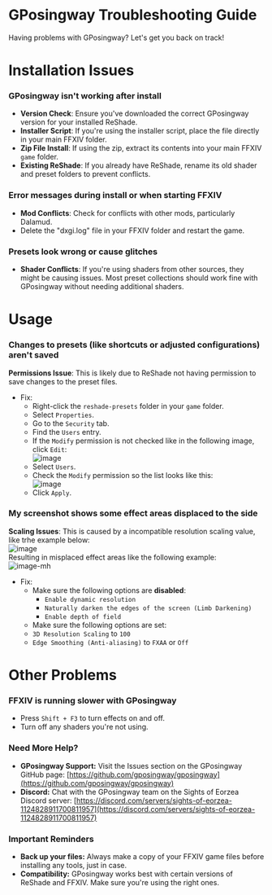 # GPosingway Troubleshooting Guide

Having problems with GPosingway? Let's get you back on track!

# Installation Issues

### GPosingway isn't working after install
  * **Version Check**: Ensure you've downloaded the correct GPosingway version for your installed ReShade.
  * **Installer Script**: If you're using the installer script, place the file directly in your main FFXIV folder.
  * **Zip File Install**: If using the zip, extract its contents into your main FFXIV `game` folder.
  * **Existing ReShade**: If you already have ReShade, rename its old shader and preset folders to prevent conflicts.

### Error messages during install or when starting FFXIV
  * **Mod Conflicts**: Check for conflicts with other mods, particularly Dalamud.
  * Delete the "dxgi.log" file in your FFXIV folder and restart the game.

### Presets look wrong or cause glitches
  * **Shader Conflicts**: If you're using shaders from other sources, they might be causing issues. Most preset collections should work fine with GPosingway without needing additional shaders.

# Usage

### Changes to presets (like shortcuts or adjusted configurations) aren't saved

**Permissions Issue**: This is likely due to ReShade not having permission to save changes to the preset files.
* Fix:
  * Right-click the `reshade-presets` folder in your `game` folder.
  * Select `Properties`.
  * Go to the `Security` tab.
  * Find the `Users` entry.
  * If the `Modify` permission is not checked like in the following image, click `Edit`:  
  ![image](https://github.com/user-attachments/assets/01b232c3-f2a7-40e5-8b4a-bbdc674ed15f)  
  * Select `Users`.
  * Check the `Modify` permission so the list looks like this:  
  ![image](https://github.com/user-attachments/assets/8cf8b772-69d7-45a2-ab3c-1eb210ad2e8a)
  * Click `Apply`.

### My screenshot shows some effect areas displaced to the side
**Scaling Issues**: This is caused by a incompatible resolution scaling value, like trhe example below:  
![image](https://github.com/user-attachments/assets/bdd9d332-3d06-443e-b373-cc39ac175d64)  
Resulting in misplaced effect areas like the following example:  
![image-mh](https://github.com/user-attachments/assets/9c6410aa-821d-4e51-9ad7-cb3e15e0beeb)
* Fix:
  * Make sure the following options are **disabled**:
    * `Enable dynamic resolution`
    * `Naturally darken the edges of the screen (Limb Darkening)`
    * `Enable depth of field`
  * Make sure the following options are set:
   * `3D Resolution Scaling` to `100`
   * `Edge Smoothing (Anti-aliasing)` to `FXAA` or `Off`

# Other Problems

### FFXIV is running slower with GPosingway
  * Press `Shift + F3` to turn effects on and off.
  * Turn off any shaders you're not using.

### Need More Help?
  * **GPosingway Support:** Visit the Issues section on the GPosingway GitHub page: [https://github.com/gposingway/gposingway](https://github.com/gposingway/gposingway)
  * **Discord:** Chat with the GPosingway team on the Sights of Eorzea Discord server: [https://discord.com/servers/sights-of-eorzea-1124828911700811957](https://discord.com/servers/sights-of-eorzea-1124828911700811957)

### Important Reminders
  * **Back up your files:** Always make a copy of your FFXIV game files before installing any tools, just in case.
  * **Compatibility:** GPosingway works best with certain versions of ReShade and FFXIV. Make sure you're using the right ones.
